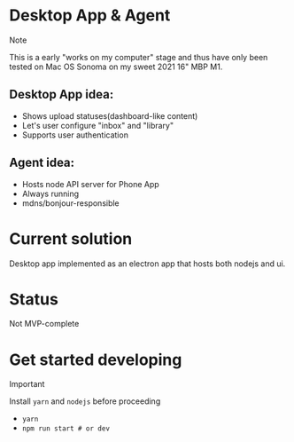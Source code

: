 # Desktop App & Agent

> [!NOTE]
> This is a early "works on my computer" stage and thus have only been tested on Mac OS Sonoma on my sweet 2021 16" MBP M1.

## Desktop App idea:

- Shows upload statuses(dashboard-like content)
- Let's user configure "inbox" and "library"
- Supports user authentication

## Agent idea:

- Hosts node API server for Phone App
- Always running
- mdns/bonjour-responsible

# Current solution

Desktop app implemented as an electron app that hosts both nodejs and ui.

# Status

Not MVP-complete

# Get started developing

> [!IMPORTANT]
> Install `yarn` and `nodejs` before proceeding

- `yarn`
- `npm run start # or dev`
